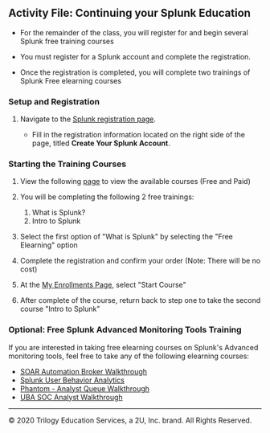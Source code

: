 ## Activity File: Continuing your Splunk Education

- For the remainder of the class, you will register for and begin several Splunk free training courses

- You must register for a Splunk account and complete the registration.

- Once the registration is completed, you will complete two trainings of Splunk Free elearning courses


### Setup and Registration

1.  Navigate to the [Splunk registration page]( https://www.splunk.com/page/sign_up?redirecturl=https://www.splunk.com/).

    - Fill in the registration information located on the right side of the page, titled **Create Your Splunk Account**. 


### Starting the Training Courses

1. View the following [page](https://education.splunk.com/single-subject-courses) to view the available courses (Free and Paid)

2. You will be completing the following 2 free trainings:
   
    1. What is Splunk?
    2. Intro to Splunk

3. Select the first option of "What is Splunk" by selecting the "Free Elearning" option
4. Complete the registration and confirm your order (Note: There will be no cost)
5. At the [My Enrollments Page](https://education.splunk.com/user/learning/enrollments), select "Start Course"
6. After complete of the course, return back to step one to take the second course "Intro to Splunk"

### Optional: Free Splunk Advanced Monitoring Tools Training

If you are interested in taking free elearning courses on Splunk's Advanced monitoring tools, feel free to take any of the following elearning courses:
   - [SOAR Automation Broker Walkthrough](https://education.splunk.com/course/soar-automation-broker-walk-through)
   - [Splunk User Behavior Analytics](https://education.splunk.com/course/splunk-user-behavior-analytics-elearning)
   - [Phantom - Analyst Queue Walkthrough](https://education.splunk.com/elearning/phantom---analyst-queue-walkthrough)
   - [UBA SOC Analyst Walkthrough](https://education.splunk.com/elearning/uba-soc-analyst-walkthrough)

---

© 2020 Trilogy Education Services, a 2U, Inc. brand. All Rights Reserved. 
